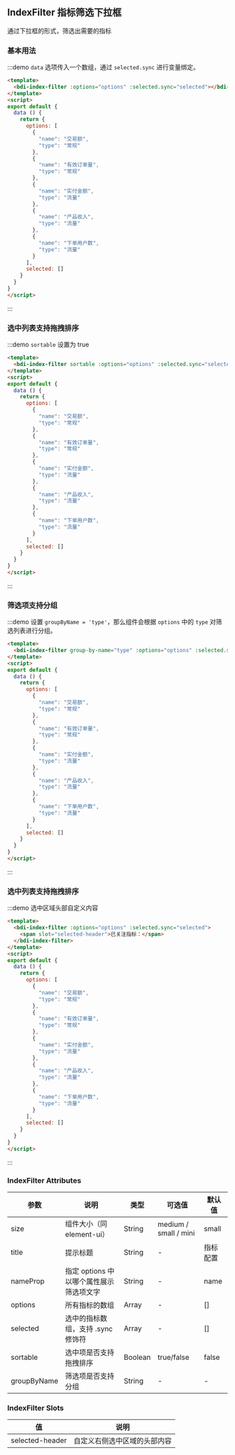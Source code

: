 ## IndexFilter 指标筛选下拉框
通过下拉框的形式，筛选出需要的指标

### 基本用法

:::demo `data` 选项传入一个数组，通过 `selected.sync` 进行变量绑定。 

```html
<template>
  <bdi-index-filter :options="options" :selected.sync="selected"></bdi-index-filter>
</template>
<script>
export default {
  data () {
    return {
      options: [
        {
          "name": "交易额",
          "type": "常规"
        },
        {
          "name": "有效订单量",
          "type": "常规"
        },
        {
          "name": "实付金额",
          "type": "流量"
        },
        {
          "name": "产品收入",
          "type": "流量"
        },
        {
          "name": "下单用户数",
          "type": "流量"
        }
      ],
      selected: []
    }
  }
}
</script>
```
:::

### 选中列表支持拖拽排序

:::demo `sortable` 设置为 true
```html
<template>
  <bdi-index-filter sortable :options="options" :selected.sync="selected"></bdi-index-filter>
</template>
<script>
export default {
  data () {
    return {
      options: [
        {
          "name": "交易额",
          "type": "常规"
        },
        {
          "name": "有效订单量",
          "type": "常规"
        },
        {
          "name": "实付金额",
          "type": "流量"
        },
        {
          "name": "产品收入",
          "type": "流量"
        },
        {
          "name": "下单用户数",
          "type": "流量"
        }
      ],
      selected: []
    }
  }
}
</script>
```
:::

### 筛选项支持分组
:::demo 设置 `groupByName = 'type'`，那么组件会根据 `options` 中的 `type` 对筛选列表进行分组。
```html
<template>
  <bdi-index-filter group-by-name="type" :options="options" :selected.sync="selected"></bdi-index-filter>
</template>
<script>
export default {
  data () {
    return {
      options: [
        {
          "name": "交易额",
          "type": "常规"
        },
        {
          "name": "有效订单量",
          "type": "常规"
        },
        {
          "name": "实付金额",
          "type": "流量"
        },
        {
          "name": "产品收入",
          "type": "流量"
        },
        {
          "name": "下单用户数",
          "type": "流量"
        }
      ],
      selected: []
    }
  }
}
</script>
```
:::

### 选中列表支持拖拽排序

:::demo 选中区域头部自定义内容
```html
<template>
  <bdi-index-filter :options="options" :selected.sync="selected">
    <span slot="selected-header">已关注指标：</span>
  </bdi-index-filter>
</template>
<script>
export default {
  data () {
    return {
      options: [
        {
          "name": "交易额",
          "type": "常规"
        },
        {
          "name": "有效订单量",
          "type": "常规"
        },
        {
          "name": "实付金额",
          "type": "流量"
        },
        {
          "name": "产品收入",
          "type": "流量"
        },
        {
          "name": "下单用户数",
          "type": "流量"
        }
      ],
      selected: []
    }
  }
}
</script>
```
:::

### IndexFilter Attributes
| 参数      | 说明    | 类型      | 可选值       | 默认值   |
|---------- |-------- |---------- |-------------  |-------- |
| size | 组件大小（同 element-ui） | String  | medium / small / mini | small |
| title | 提示标题 | String | - | 指标配置 |
| nameProp | 指定 options 中以哪个属性展示筛选项文字 | String | - | name |
| options | 所有指标的数组 | Array | - | [] |
| selected | 选中的指标数组，支持 .sync 修饰符 | Array | - | [] |
| sortable | 选中项是否支持拖拽排序 | Boolean | true/false | false |
| groupByName | 筛选项是否支持分组 | String | - | - |

### IndexFilter Slots
| 值     | 说明 |
| ------ | ---- |
| selected-header | 自定义右侧选中区域的头部内容

